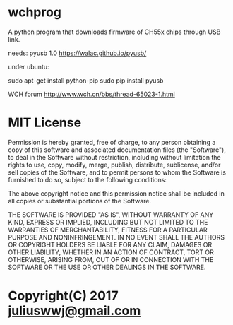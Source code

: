 # wchprog

A python program that downloads firmware of CH55x chips through USB link.

needs: pyusb 1.0 
https://walac.github.io/pyusb/

under ubuntu:

sudo apt-get install python-pip
sudo pip install pyusb


WCH forum
http://www.wch.cn/bbs/thread-65023-1.html


# MIT License

Permission is hereby granted, free of charge, to any person obtaining a copy
of this software and associated documentation files (the "Software"), to deal
in the Software without restriction, including without limitation the rights
to use, copy, modify, merge, publish, distribute, sublicense, and/or sell
copies of the Software, and to permit persons to whom the Software is
furnished to do so, subject to the following conditions:

The above copyright notice and this permission notice shall be included in all
copies or substantial portions of the Software.

THE SOFTWARE IS PROVIDED "AS IS", WITHOUT WARRANTY OF ANY KIND, EXPRESS OR
IMPLIED, INCLUDING BUT NOT LIMITED TO THE WARRANTIES OF MERCHANTABILITY,
FITNESS FOR A PARTICULAR PURPOSE AND NONINFRINGEMENT. IN NO EVENT SHALL THE
AUTHORS OR COPYRIGHT HOLDERS BE LIABLE FOR ANY CLAIM, DAMAGES OR OTHER
LIABILITY, WHETHER IN AN ACTION OF CONTRACT, TORT OR OTHERWISE, ARISING FROM,
OUT OF OR IN CONNECTION WITH THE SOFTWARE OR THE USE OR OTHER DEALINGS IN THE
SOFTWARE.

# Copyright(C) 2017 juliuswwj@gmail.com
